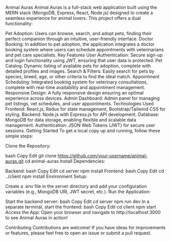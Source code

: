 Animal Auras
Animal Auras is a full-stack web application built using the MERN stack (MongoDB, Express, React, Node.js) designed to create a seamless experience for animal lovers. This project offers a dual functionality:

Pet Adoption: Users can browse, search, and adopt pets, finding their perfect companion through an intuitive, user-friendly interface.
Doctor Booking: In addition to pet adoption, the application integrates a doctor booking system where users can schedule appointments with veterinarians and pet care specialists.
Key Features
User Authentication: Secure sign-up and login functionality using JWT, ensuring that user data is protected.
Pet Catalog: Dynamic listing of available pets for adoption, complete with detailed profiles and images.
Search & Filters: Easily search for pets by species, breed, age, or other criteria to find the ideal match.
Appointment Scheduling: Integrated booking system for veterinary consultations, complete with real-time availability and appointment management.
Responsive Design: A fully responsive design ensuring an optimal experience across devices.
Admin Dashboard: Admin panel for managing pet listings, vet schedules, and user appointments.
Technologies Used
Frontend: React.js, Redux for state management, Bootstrap/Tailwind CSS for styling.
Backend: Node.js with Express.js for API development.
Database: MongoDB for data storage, enabling flexible and scalable data management.
Authentication: JSON Web Tokens (JWT) for secure user sessions.
Getting Started
To get a local copy up and running, follow these simple steps:

Clone the Repository:

bash
Copy
Edit
git clone https://github.com/your-username/animal-auras.git
cd animal-auras
Install Dependencies:

Backend:
bash
Copy
Edit
cd server
npm install
Frontend:
bash
Copy
Edit
cd ../client
npm install
Environment Setup:

Create a .env file in the server directory and add your configuration variables (e.g., MongoDB URI, JWT secret, etc.).
Run the Application:

Start the backend server:
bash
Copy
Edit
cd server
npm run dev
In a separate terminal, start the frontend:
bash
Copy
Edit
cd client
npm start
Access the App: Open your browser and navigate to http://localhost:3000 to see Animal Auras in action!

Contributing
Contributions are welcome! If you have ideas for improvements or features, please feel free to open an issue or submit a pull request.
